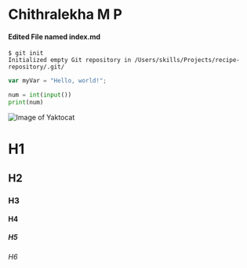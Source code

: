 # Chithralekha M P
#### Edited File named index.md

```
$ git init
Initialized empty Git repository in /Users/skills/Projects/recipe-repository/.git/
```
``` javascript
var myVar = "Hello, world!";
```
``` python
num = int(input())
print(num)
```

![Image of Yaktocat](https://octodex.github.com/images/yaktocat.png)

# H1
## H2
### H3
#### H4
##### H5
###### H6
